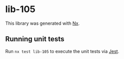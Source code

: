 # lib-105

This library was generated with [Nx](https://nx.dev).

## Running unit tests

Run `nx test lib-105` to execute the unit tests via [Jest](https://jestjs.io).
